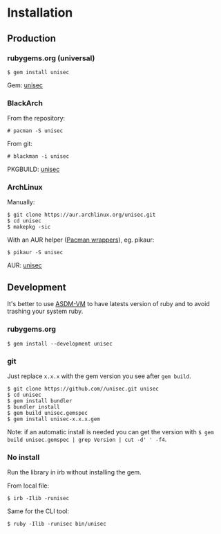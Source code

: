 # Installation

## Production

<!-- tabs:start -->

### **rubygems.org (universal)**

```
$ gem install unisec
```

Gem: [unisec](https://rubygems.org/gems/unisec)

### **BlackArch**

From the repository:

```
# pacman -S unisec
```

From git:

```
# blackman -i unisec
```

PKGBUILD: [unisec](https://github.com/BlackArch/blackarch/blob/master/packages/unisec/PKGBUILD)

### **ArchLinux**

Manually:

```
$ git clone https://aur.archlinux.org/unisec.git
$ cd unisec
$ makepkg -sic
```

With an AUR helper ([Pacman wrappers](https://wiki.archlinux.org/index.php/AUR_helpers#Pacman_wrappers)), eg. pikaur:

```
$ pikaur -S unisec
```

AUR: [unisec](https://aur.archlinux.org/packages/unisec/)

<!-- tabs:end -->

## Development

It's better to use [ASDM-VM](https://asdf-vm.com/) to have latests version of ruby and to avoid trashing your system ruby.

<!-- tabs:start -->

### **rubygems.org**

```
$ gem install --development unisec
```

### **git**

Just replace `x.x.x` with the gem version you see after `gem build`.

```
$ git clone https://github.com//unisec.git unisec
$ cd unisec
$ gem install bundler
$ bundler install
$ gem build unisec.gemspec
$ gem install unisec-x.x.x.gem
```

Note: if an automatic install is needed you can get the version with `$ gem build unisec.gemspec | grep Version | cut -d' ' -f4`.

### **No install**

Run the library in irb without installing the gem.

From local file:

```
$ irb -Ilib -runisec
```

Same for the CLI tool:

```
$ ruby -Ilib -runisec bin/unisec
```

<!-- tabs:end -->

